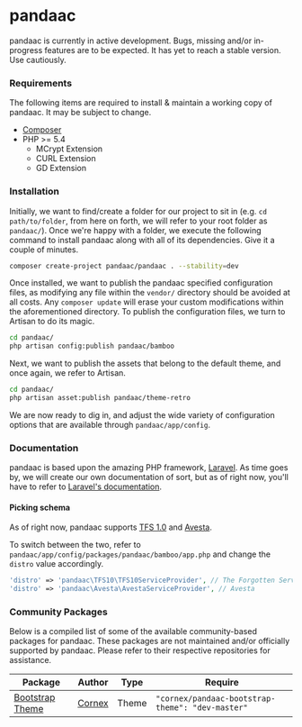 # pandaac
pandaac is currently in active development. Bugs, missing and/or in-progress features are to be expected. It has yet to reach a stable version. Use cautiously.

### Requirements
The following items are required to install & maintain a working copy of pandaac. It may be subject to change.
* [Composer](https://getcomposer.org/)
* PHP >= 5.4
  * MCrypt Extension
  * CURL Extension
  * GD Extension

### Installation
Initially, we want to find/create a folder for our project to sit in (e.g. `cd path/to/folder`, from here on forth, we will refer to your root folder as `pandaac/`). Once we're happy with a folder, we execute the following command to install pandaac along with all of its dependencies. Give it a couple of minutes.
```bash
composer create-project pandaac/pandaac . --stability=dev
```
Once installed, we want to publish the pandaac specified configuration files, as modifying any file within the `vendor/` directory should be avoided at all costs. Any `composer update` will erase your custom modifications within the aforementioned directory.
To publish the configuration files, we turn to Artisan to do its magic.
```bash
cd pandaac/
php artisan config:publish pandaac/bamboo
````
Next, we want to publish the assets that belong to the default theme, and once again, we refer to Artisan.
```bash
cd pandaac/
php artisan asset:publish pandaac/theme-retro
```
We are now ready to dig in, and adjust the wide variety of configuration options that are available through `pandaac/app/config`.

### Documentation
pandaac is based upon the amazing PHP framework, [Laravel](http://laravel.com/). As time goes by, we will create our own documentation of sort, but as of right now, you'll have to refer to [Laravel's documentation](http://laravel.com/docs).

#### Picking schema
As of right now, pandaac supports [TFS 1.0](https://github.com/otland/forgottenserver) and [Avesta](https://code.google.com/p/avesta74/).

To switch between the two, refer to `pandaac/app/config/packages/pandaac/bamboo/app.php` and change the `distro` value accordingly.
```php
'distro' => 'pandaac\TFS10\TFS10ServiceProvider', // The Forgotten Server 1.0
'distro' => 'pandaac\Avesta\AvestaServiceProvider', // Avesta
```

### Community Packages
Below is a compiled list of some of the available community-based packages for pandaac. These packages are not maintained and/or officially supported by pandaac. Please refer to their respective repositories for assistance.

| Package | Author | Type | Require |
| ------- | ------ | ---- | ------- |
| [Bootstrap Theme](https://github.com/cornex1/pandaac-bootstrap-theme) | [Cornex](https://github.com/cornex1) | Theme | `"cornex/pandaac-bootstrap-theme": "dev-master"` |
